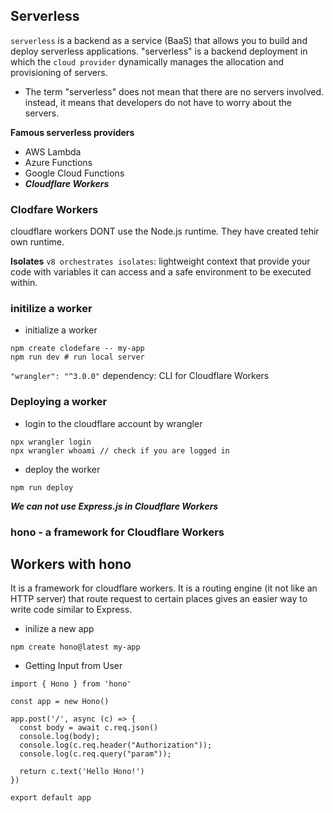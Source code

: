 ## Serverless
`serverless` is a backend as a service (BaaS) that allows you to build and deploy serverless applications.
"serverless" is a backend deployment in which the `cloud provider` dynamically manages the allocation and provisioning of servers.
- The term "serverless" does not mean that there are no servers involved. instead, it means that developers do not have to worry about the servers.

**Famous serverless providers**
- AWS Lambda
- Azure Functions
- Google Cloud Functions
- ***Cloudflare Workers***

### Clodfare Workers
cloudflare workers DONT use the Node.js runtime. They have created tehir own runtime.

**Isolates**
`v8 orchestrates isolates`: lightweight context that provide your code with variables it can access and a safe environment to be executed within.

### initilize a worker
- initialize a worker
```
npm create clodefare -- my-app
npm run dev # run local server
```

`"wrangler": "^3.0.0"` dependency: CLI for Cloudflare Workers

### Deploying a worker
- login to the cloudflare account by wrangler
```
npx wrangler login
npx wrangler whoami // check if you are logged in
```
- deploy the worker
```
npm run deploy
```
***We can not use Express.js in Cloudflare Workers***
### hono - a framework for Cloudflare Workers

## Workers with hono
It is a framework for cloudflare workers. It is a routing engine (it not like an HTTP server) that route request to certain places gives an easier way to write code similar to Express.

- inilize a new app
```
npm create hono@latest my-app
```

- Getting Input from User
```
import { Hono } from 'hono'

const app = new Hono()

app.post('/', async (c) => {
  const body = await c.req.json()
  console.log(body);
  console.log(c.req.header("Authorization"));
  console.log(c.req.query("param"));

  return c.text('Hello Hono!')
})

export default app
```